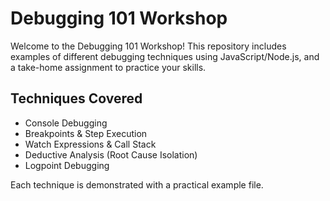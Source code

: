 # Debugging 101 Workshop

Welcome to the Debugging 101 Workshop! This repository includes examples of different debugging techniques using JavaScript/Node.js, and a take-home assignment to practice your skills.

## Techniques Covered

- Console Debugging
- Breakpoints & Step Execution
- Watch Expressions & Call Stack
- Deductive Analysis (Root Cause Isolation)
- Logpoint Debugging

Each technique is demonstrated with a practical example file.
